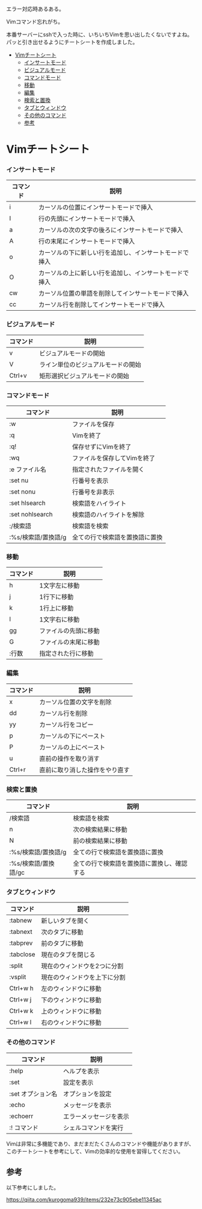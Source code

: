 <!--
title:   忘れがちなVimチートシート
tags:    Vim,チートシート
id:      bf5da6d4cd43b64a214b
private: false
-->
エラー対応時あるある。

Vimコマンド忘れがち。

本番サーバーにsshで入った時に、いちいちVimを思い出したくないですよね。
パッと引き出せるようにチートシートを作成しました。





- [Vimチートシート](#vimチートシート)
    - [インサートモード](#インサートモード)
    - [ビジュアルモード](#ビジュアルモード)
    - [コマンドモード](#コマンドモード)
    - [移動](#移動)
    - [編集](#編集)
    - [検索と置換](#検索と置換)
    - [タブとウィンドウ](#タブとウィンドウ)
    - [その他のコマンド](#その他のコマンド)
  - [参考](#参考)




# Vimチートシート


### インサートモード

コマンド | 説明
---- | ---------------------------
i    | カーソルの位置にインサートモードで挿入
I    | 行の先頭にインサートモードで挿入
a    | カーソルの次の文字の後ろにインサートモードで挿入
A    | 行の末尾にインサートモードで挿入
o    | カーソルの下に新しい行を追加し、インサートモードで挿入
O    | カーソルの上に新しい行を追加し、インサートモードで挿入
cw   | カーソル位置の単語を削除してインサートモードで挿入
cc   | カーソル行を削除してインサートモードで挿入

### ビジュアルモード

コマンド   | 説明
------ | -----------------
v      | ビジュアルモードの開始
V      | ライン単位のビジュアルモードの開始
Ctrl+v | 矩形選択ビジュアルモードの開始

### コマンドモード


コマンド            | 説明
--------------- | ---------------
:w              | ファイルを保存
:q              | Vimを終了
:q!             | 保存せずにVimを終了
:wq             | ファイルを保存してVimを終了
:e ファイル名        | 指定されたファイルを開く
:set nu         | 行番号を表示
:set nonu       | 行番号を非表示
:set hlsearch   | 検索語をハイライト
:set nohlsearch | 検索語のハイライトを解除
:/検索語           | 検索語を検索
:%s/検索語/置換語/g   | 全ての行で検索語を置換語に置換

### 移動

コマンド  | 説明
----- | ----------
h     | 1文字左に移動
j     | 1行下に移動
k     | 1行上に移動
l     | 1文字右に移動
gg    | ファイルの先頭に移動
G     | ファイルの末尾に移動
:行数   | 指定された行に移動




### 編集

コマンド   | 説明
------ | ---------------
x      | カーソル位置の文字を削除
dd     | カーソル行を削除
yy     | カーソル行をコピー
p      | カーソルの下にペースト
P      | カーソルの上にペースト
u      | 直前の操作を取り消す
Ctrl+r | 直前に取り消した操作をやり直す

### 検索と置換

コマンド           | 説明
-------------- | ---------------------
/検索語           | 検索語を検索
n              | 次の検索結果に移動
N              | 前の検索結果に移動
:%s/検索語/置換語/g  | 全ての行で検索語を置換語に置換
:%s/検索語/置換語/gc | 全ての行で検索語を置換語に置換し、確認する

### タブとウィンドウ

コマンド      | 説明
--------- | --------------
:tabnew   | 新しいタブを開く
:tabnext  | 次のタブに移動
:tabprev  | 前のタブに移動
:tabclose | 現在のタブを閉じる
:split    | 現在のウィンドウを2つに分割
:vsplit   | 現在のウィンドウを上下に分割
Ctrl+w h  | 左のウィンドウに移動
Ctrl+w j  | 下のウィンドウに移動
Ctrl+w k  | 上のウィンドウに移動
Ctrl+w l  | 右のウィンドウに移動

### その他のコマンド

コマンド        | 説明
----------- | -----------
:help       | ヘルプを表示
:set        | 設定を表示
:set オプション名 | オプションを設定
:echo       | メッセージを表示
:echoerr    | エラーメッセージを表示
:! コマンド     | シェルコマンドを実行


Vimは非常に多機能であり、まだまだたくさんのコマンドや機能がありますが、このチートシートを参考にして、Vimの効率的な使用を習得してください。


## 参考

以下参考にしました。

https://qiita.com/kurogoma939/items/232e73c905ebe11345ac